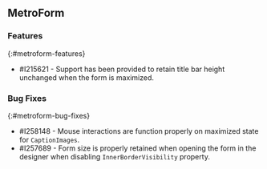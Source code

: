 ## MetroForm

### Features
{:#metroform-features}

* \#I215621 - Support has been provided to retain title bar height unchanged when the form is maximized.

### Bug Fixes
{:#metroform-bug-fixes}

* \#I258148 - Mouse interactions are function properly on maximized state for `CaptionImages`.
* \#I257689 - Form size is properly retained when opening the form in the designer when disabling `InnerBorderVisibility` property.